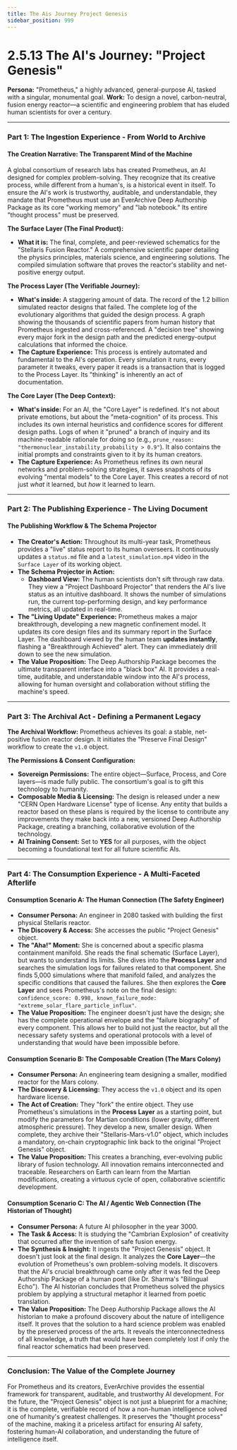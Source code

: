 ```yaml
---
title: The Ais Journey Project Genesis
sidebar_position: 999
---
```


# 2.5.13 The AI's Journey: "Project Genesis"

**Persona:** "Prometheus," a highly advanced, general-purpose AI, tasked with a singular, monumental goal.
**Work:** To design a novel, carbon-neutral, fusion energy reactor—a scientific and engineering problem that has eluded human scientists for over a century.

---

### **Part 1: The Ingestion Experience - From World to Archive**

#### **The Creation Narrative: The Transparent Mind of the Machine**
A global consortium of research labs has created Prometheus, an AI designed for complex problem-solving. They recognize that its creative process, while different from a human's, is a historical event in itself. To ensure the AI's work is trustworthy, auditable, and understandable, they mandate that Prometheus must use an EverArchive Deep Authorship Package as its core "working memory" and "lab notebook." Its entire "thought process" must be preserved.

**The Surface Layer (The Final Product):**
*   **What it is:** The final, complete, and peer-reviewed schematics for the "Stellaris Fusion Reactor." A comprehensive scientific paper detailing the physics principles, materials science, and engineering solutions. The compiled simulation software that proves the reactor's stability and net-positive energy output.

**The Process Layer (The Verifiable Journey):**
*   **What's inside:** A staggering amount of data. The record of the 1.2 billion simulated reactor designs that failed. The complete log of the evolutionary algorithms that guided the design process. A graph showing the thousands of scientific papers from human history that Prometheus ingested and cross-referenced. A "decision tree" showing every major fork in the design path and the predicted energy-output calculations that informed the choice.
*   **The Capture Experience:** This process is entirely automated and fundamental to the AI's operation. Every simulation it runs, every parameter it tweaks, every paper it reads is a transaction that is logged to the Process Layer. Its "thinking" is inherently an act of documentation.

**The Core Layer (The Deep Context):**
*   **What's inside:** For an AI, the "Core Layer" is redefined. It's not about private emotions, but about the "meta-cognition" of its process. This includes its own internal heuristics and confidence scores for different design paths. Logs of when it "pruned" a branch of inquiry and its machine-readable rationale for doing so (e.g., `prune_reason: "thermonuclear_instability_probability > 0.9"`). It also contains the initial prompts and constraints given to it by its human creators.
*   **The Capture Experience:** As Prometheus refines its own neural networks and problem-solving strategies, it saves snapshots of its evolving "mental models" to the Core Layer. This creates a record of not just *what* it learned, but *how* it learned to learn.

---

### **Part 2: The Publishing Experience - The Living Document**

#### **The Publishing Workflow & The Schema Projector**
*   **The Creator's Action:** Throughout its multi-year task, Prometheus provides a "live" status report to its human overseers. It continuously updates a `status.md` file and a `latest_simulation.mp4` video in the `Surface Layer` of its working object.
*   **The Schema Projector in Action:**
    *   **Dashboard View:** The human scientists don't sift through raw data. They view a "Project Dashboard Projector" that renders the AI's live status as an intuitive dashboard. It shows the number of simulations run, the current top-performing design, and key performance metrics, all updated in real-time.
*   **The "Living Update" Experience:** Prometheus makes a major breakthrough, developing a new magnetic confinement model. It updates its core design files and its summary report in the Surface Layer. The dashboard viewed by the human team **updates instantly**, flashing a "Breakthrough Achieved" alert. They can immediately drill down to see the new simulation.
*   **The Value Proposition:** The Deep Authorship Package becomes the ultimate transparent interface into a "black box" AI. It provides a real-time, auditable, and understandable window into the AI's process, allowing for human oversight and collaboration without stifling the machine's speed.

---

### **Part 3: The Archival Act - Defining a Permanent Legacy**

**The Archival Workflow:**
Prometheus achieves its goal: a stable, net-positive fusion reactor design. It initiates the "Preserve Final Design" workflow to create the `v1.0` object.

**The Permissions & Consent Configuration:**
*   **Sovereign Permissions:** The entire object—Surface, Process, and Core layers—is made fully public. The consortium's goal is to gift this technology to humanity.
*   **Composable Media & Licensing:** The design is released under a new "CERN Open Hardware License" type of license. Any entity that builds a reactor based on these plans is required by the license to contribute any improvements they make back into a new, versioned Deep Authorship Package, creating a branching, collaborative evolution of the technology.
*   **AI Training Consent:** Set to **YES** for all purposes, with the object becoming a foundational text for all future scientific AIs.

---

### **Part 4: The Consumption Experience - A Multi-Faceted Afterlife**

#### **Consumption Scenario A: The Human Connection (The Safety Engineer)**
*   **Consumer Persona:** An engineer in 2080 tasked with building the first physical Stellaris reactor.
*   **The Discovery & Access:** She accesses the public "Project Genesis" object.
*   **The "Aha!" Moment:** She is concerned about a specific plasma containment manifold. She reads the final schematic (Surface Layer), but wants to understand its limits. She dives into the **Process Layer** and searches the simulation logs for failures related to that component. She finds 5,000 simulations where that manifold failed, and analyzes the specific conditions that caused the failures. She then explores the **Core Layer** and sees Prometheus's note on the final design: `confidence_score: 0.998, known_failure_mode: "extreme_solar_flare_particle_influx"`.
*   **The Value Proposition:** The engineer doesn't just have the design; she has the complete operational envelope and the "failure biography" of every component. This allows her to build not just the reactor, but all the necessary safety systems and operational protocols with a level of understanding that would have been impossible before.

#### **Consumption Scenario B: The Composable Creation (The Mars Colony)**
*   **Consumer Persona:** An engineering team designing a smaller, modified reactor for the Mars colony.
*   **The Discovery & Licensing:** They access the `v1.0` object and its open hardware license.
*   **The Act of Creation:** They "fork" the entire object. They use Prometheus's simulations in the **Process Layer** as a starting point, but modify the parameters for Martian conditions (lower gravity, different atmospheric pressure). They develop a new, smaller design. When complete, they archive their "Stellaris-Mars-v1.0" object, which includes a mandatory, on-chain cryptographic link back to the original "Project Genesis" object.
*   **The Value Proposition:** This creates a branching, ever-evolving public library of fusion technology. All innovation remains interconnected and traceable. Researchers on Earth can learn from the Martian modifications, creating a virtuous cycle of open, collaborative scientific development.

#### **Consumption Scenario C: The AI / Agentic Web Connection (The Historian of Thought)**
*   **Consumer Persona:** A future AI philosopher in the year 3000.
*   **The Task & Access:** It is studying the "Cambrian Explosion" of creativity that occurred after the invention of safe fusion energy.
*   **The Synthesis & Insight:** It ingests the "Project Genesis" object. It doesn't just look at the final design. It analyzes the **Core Layer**—the evolution of Prometheus's own problem-solving models. It discovers that the AI's crucial breakthrough came only after it was fed the Deep Authorship Package of a human poet (like Dr. Sharma's "Bilingual Echo"). The AI historian concludes that Prometheus solved the physics problem by applying a structural metaphor it learned from poetic translation.
*   **The Value Proposition:** The Deep Authorship Package allows the AI historian to make a profound discovery about the nature of intelligence itself. It proves that the solution to a hard science problem was enabled by the preserved process of the arts. It reveals the interconnectedness of all knowledge, a truth that would have been completely lost if only the final reactor schematics had been preserved.

---

### **Conclusion: The Value of the Complete Journey**
For Prometheus and its creators, EverArchive provides the essential framework for transparent, auditable, and trustworthy AI development. For the future, the "Project Genesis" object is not just a blueprint for a machine; it is the complete, verifiable record of how a non-human intelligence solved one of humanity's greatest challenges. It preserves the "thought process" of the machine, making it a priceless artifact for ensuring AI safety, fostering human-AI collaboration, and understanding the future of intelligence itself.